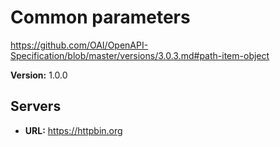 # Common parameters

https://github.com/OAI/OpenAPI-Specification/blob/master/versions/3.0.3.md#path-item-object

**Version:** 1.0.0

## Servers

- **URL:** https://httpbin.org
